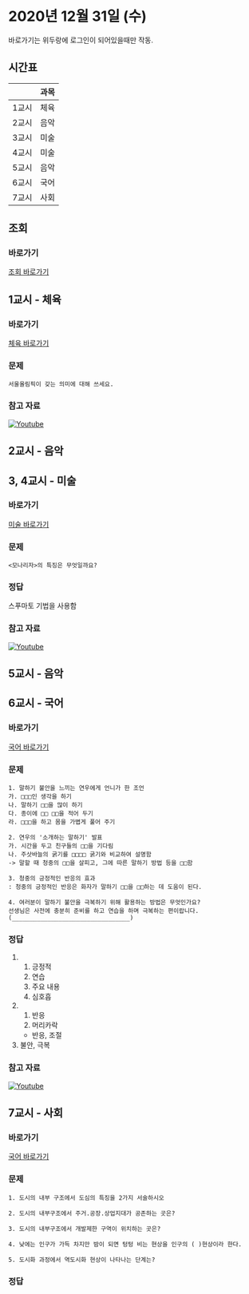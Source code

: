 # 2020년 12월 31일 (수)

바로가기는 위두랑에 로그인이 되어있을때만 작동.

## 시간표
|    |과목|
|----|---|
|1교시|체육|
|2교시|음악|
|3교시|미술|
|4교시|미술|
|5교시|음악|
|6교시|국어|
|7교시|사회|

## 조회
### 바로가기
[조회 바로가기](https://rang.edunet.net/class/G000364114/classNotifyView.do?pageNo=1&notifySequence=304976)

## 1교시 - 체육
### 바로가기
[체육 바로가기](https://rang.edunet.net/class/G000363883/hmwkppList.do?hmwkSeq=747979&hmwkTypeCd=ALL)
### 문제
```
서울올림픽이 갖는 의미에 대해 쓰세요.
```
### 참고 자료
[![Youtube](http://img.youtube.com/vi/IdlmDxfPdgQ/0.jpg)](https://www.youtube.com/embed/IdlmDxfPdgQ "Youtube")

## 2교시 - 음악
<!--
### 바로가기
[음악 바로가기](https://rang.edunet.net/class/G000372933/hmwkppList.do?hmwkSeq=000000&hmwkTypeCd=ALL)
### 문제
```
```
### 정답
### 참고 자료
[![Youtube](http://img.youtube.com/vi/ㅁㅁㅁㅁㅁ/0.jpg)](https://www.youtube.com/embed/ㅁㅁㅁㅁㅁ "Youtube")
-->

## 3, 4교시 - 미술
### 바로가기
[미술 바로가기](https://rang.edunet.net/class/G000360707/hmwkppList.do?hmwkSeq=749706&hmwkTypeCd=ALL)
### 문제
```
<모나리자>의 특징은 무엇일까요?
```
### 정답
스푸마토 기법을 사용함
### 참고 자료
[![Youtube](http://img.youtube.com/vi/PPe6Bf57KoE/0.jpg)](https://www.youtube.com/embed/PPe6Bf57KoE "Youtube")

## 5교시 - 음악
<!--
### 바로가기
[음악 바로가기](https://rang.edunet.net/class/G000372933/hmwkppList.do?hmwkSeq=000000&hmwkTypeCd=ALL)
### 문제
```
```
### 정답
### 참고 자료
[![Youtube](http://img.youtube.com/vi/ㅁㅁㅁㅁㅁ/0.jpg)](https://www.youtube.com/embed/ㅁㅁㅁㅁㅁ "Youtube")
-->

## 6교시 - 국어
### 바로가기
[국어 바로가기](https://rang.edunet.net/class/G000323851/hmwkppList.do?hmwkSeq=755647&hmwkTypeCd=ALL)
### 문제 
```
1. 말하기 불안을 느끼는 연우에게 언니가 한 조언
가. □□□인 생각을 하기
나. 말하기 □□을 많이 하기
다. 종이에 □□ □□을 적어 두기
라. □□□을 하고 몸을 가볍게 풀어 주기

2. 연우의 '소개하는 말하기' 발표
가. 시간을 두고 친구들의 □□을 기다림
나. 주삿바늘의 굵기를 □□□□ 굵기와 비교하여 설명함
-> 말할 때 청중의 □□을 살피고, 그에 따른 말하기 방법 등을 □□함

3. 청중의 긍정적인 반응의 효과
: 청중의 긍정적인 반응은 화자가 말하기 □□을 □□하는 데 도움이 된다.

4. 여러분이 말하기 불안을 극복하기 위해 활용하는 방법은 무엇인가요?
선생님은 사전에 충분히 준비를 하고 연습을 하며 극복하는 편이랍니다.
(_________________________________)
```
### 정답
1. 1. 긍정적
   2. 연습
   3. 주요 내용
   4. 심호흡
2. 1. 반응
   2. 머리카락
   - 반응, 조절
3. 불안, 극복
### 참고 자료
[![Youtube](http://img.youtube.com/vi/Kf92YLmBa-U/0.jpg)](https://www.youtube.com/embed/Kf92YLmBa-U "Youtube")

## 7교시 - 사회
### 바로가기
[국어 바로가기](https://rang.edunet.net/class/G000328284/hmwkppList.do?hmwkSeq=750574&hmwkTypeCd=ALL)
### 문제
```
1. 도시의 내부 구조에서 도심의 특징을 2가지 서술하시오

2. 도시의 내부구조에서 주거.공장.상업지대가 공존하는 곳은?

3. 도시의 내부구조에서 개발제한 구역이 위치하는 곳은?

4. 낮에는 인구가 가득 차지만 밤이 되면 텅텅 비는 현상을 인구의 ( )현상이라 한다.

5. 도시화 과정에서 역도시화 현상이 나타나는 단계는?
```
### 정답
